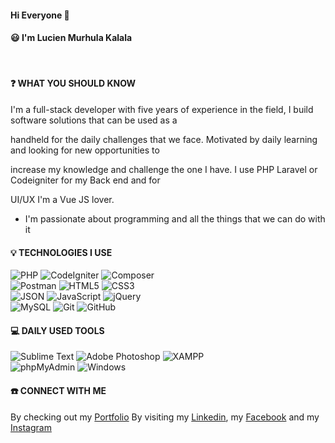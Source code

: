 #### Hi Everyone 👋 

#### :smiley: I'm Lucien Murhula Kalala

<br>

#### :question: WHAT YOU SHOULD KNOW

I'm a full-stack developer with five years of experience in the field, I build software solutions that can be used as a

handheld for the daily challenges that we face. Motivated by daily learning and looking for new opportunities to

increase my knowledge and challenge the one I have. I use PHP Laravel or Codeigniter for my Back end and for

UI/UX I'm a Vue JS lover.

  + I'm passionate about programming and all the things that we can do with it
  
#### 💡 TECHNOLOGIES I USE

![PHP](https://img.shields.io/static/v1?style=for-the-badge&message=PHP&color=777BB4&logo=PHP&logoColor=FFFFFF&label=) 
![CodeIgniter](https://img.shields.io/static/v1?style=for-the-badge&message=CodeIgniter&color=EF4223&logo=CodeIgniter&logoColor=FFFFFF&label=) 
![Composer](https://img.shields.io/static/v1?style=for-the-badge&message=Composer&color=885630&logo=Composer&logoColor=FFFFFF&label=)<br>
![Postman](https://img.shields.io/static/v1?style=for-the-badge&message=Postman&color=FF6C37&logo=Postman&logoColor=FFFFFF&label=)
![HTML5](https://img.shields.io/static/v1?style=for-the-badge&message=HTML5&color=E34F26&logo=HTML5&logoColor=FFFFFF&label=)
![CSS3](https://img.shields.io/static/v1?style=for-the-badge&message=CSS3&color=1572B6&logo=CSS3&logoColor=FFFFFF&label=)<br> 
![JSON](https://img.shields.io/static/v1?style=for-the-badge&message=JSON&color=000000&logo=JSON&logoColor=FFFFFF&label=)
![JavaScript](https://img.shields.io/static/v1?style=for-the-badge&message=JavaScript&color=222222&logo=JavaScript&logoColor=F7DF1E&label=)
![jQuery](https://img.shields.io/static/v1?style=for-the-badge&message=jQuery&color=0769AD&logo=jQuery&logoColor=FFFFFF&label=)<br>
![MySQL](https://img.shields.io/static/v1?style=for-the-badge&message=MySQL&color=4479A1&logo=MySQL&logoColor=FFFFFF&label=)
![Git](https://img.shields.io/static/v1?style=for-the-badge&message=Git&color=F05032&logo=Git&logoColor=FFFFFF&label=)
![GitHub](https://img.shields.io/static/v1?style=for-the-badge&message=GitHub&color=181717&logo=GitHub&logoColor=FFFFFF&label=)

#### 💻 DAILY USED TOOLS

![Sublime Text](https://img.shields.io/static/v1?style=for-the-badge&message=Sublime+Text&color=222222&logo=Sublime+Text&logoColor=FF9800&label=)
![Adobe Photoshop](https://img.shields.io/static/v1?style=for-the-badge&message=Adobe+Photoshop&color=31A8FF&logo=Adobe+Photoshop&logoColor=FFFFFF&label=)
![XAMPP](https://img.shields.io/static/v1?style=for-the-badge&message=XAMPP&color=FB7A24&logo=XAMPP&logoColor=FFFFFF&label=)<br>
![phpMyAdmin](https://img.shields.io/static/v1?style=for-the-badge&message=phpMyAdmin&color=6C78AF&logo=phpMyAdmin&logoColor=FFFFFF&label=)
![Windows](https://img.shields.io/static/v1?style=for-the-badge&message=Windows&color=0078D6&logo=Windows&logoColor=FFFFFF&label=)

#### ☎️ CONNECT WITH ME
By checking out my [Portfolio](https://lucienkalala.github.io/PersonalPage) By visiting my [Linkedin](https://www.linkedin.com/in/lmkkalala), my [Facebook](https://web.facebook.com/lmkkalala/) and my [Instagram](https://www.instagram.com/lmkkalala/)

<!--
**LucienKalala/LucienKalala** is a ✨ _special_ ✨ repository because its `README.md` (this file) appears on your GitHub profile.

Here are some ideas to get you started:

- 🔭 I’m currently working on ...
- 🌱 I’m currently learning ...
- 👯 I’m looking to collaborate on ...
- 🤔 I’m looking for help with ...
- 💬 Ask me about ...
- 📫 How to reach me: ...
- 😄 Pronouns: ...
- ⚡ Fun fact: ...
-->
